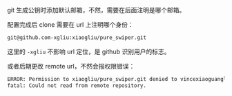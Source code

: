 git 生成公钥时添加默认邮箱，不然，需要在后面注明是哪个邮箱。

配置完成后 clone 需要在 url 上注明哪个身份：

```bash
git@github.com-xgliu:xiaogliu/pure_swiper.git
```

这里的 `-xgliu` 不影响 url 定位，是 github 识别用户的标志。

或者后期更改 remote url，不然会报权限错误：

```bash
ERROR: Permission to xiaogliu/pure_swiper.git denied to vincexiaoguangliu.
fatal: Could not read from remote repository.
```
